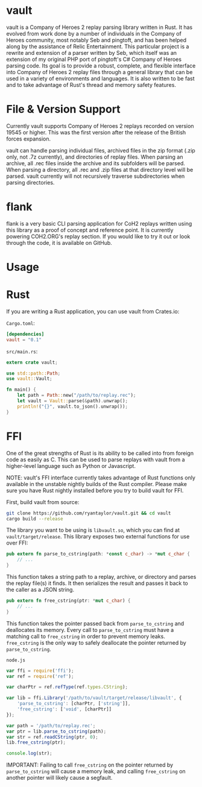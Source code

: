 vault
================

vault is a Company of Heroes 2 replay parsing library written in Rust. It has evolved from work done by a number of individuals in the Company of Heroes community, most notably Seb and pingtoft, and has been helped along by the assistance of Relic Entertainment. This particular project is a rewrite and extension of a parser written by Seb, which itself was an extension of my original PHP port of pingtoft's C# Company of Heroes parsing code. Its goal is to provide a robust, complete, and flexible interface into Company of Heroes 2 replay files through a general library that can be used in a variety of environments and languages. It is also written to be fast and to take advantage of Rust's thread and memory safety features.

# File & Version Support

Currently vault supports Company of Heroes 2 replays recorded on version 19545 or higher. This was the first version after the release of the British forces expansion.

vault can handle parsing individual files, archived files in the zip format (.zip only, not .7z currently), and directories of replay files. When parsing an archive, all .rec files inside the archive and its subfolders will be parsed. When parsing a directory, all .rec and .zip files at that directory level will be parsed. vault currently will not recursively traverse subdirectories when parsing directories.

# flank

flank is a very basic CLI parsing application for CoH2 replays written using this library as a proof of concept and reference point. It is currently powering COH2.ORG's replay section. If you would like to try it out or look through the code, it is available on GitHub.

Usage
================

# Rust

If you are writing a Rust application, you can use vault from Crates.io:

`Cargo.toml`:

```toml
[dependencies]
vault = "0.1"
```

`src/main.rs`:

```rust
extern crate vault;

use std::path::Path;
use vault::Vault;

fn main() {
    let path = Path::new("/path/to/replay.rec");
    let vault = Vault::parse(&path).unwrap();
    println!("{}", vault.to_json().unwrap());
}
```

# FFI

One of the great strengths of Rust is its ability to be called into from foreign code as easily as C. This can be used to parse replays with vault from a higher-level language such as Python or Javascript.

NOTE: vault's FFI interface currently takes advantage of Rust functions only available in the unstable nightly builds of the Rust compiler. Please make sure you have Rust nightly installed before you try to build vault for FFI.

First, build vault from source:

```bash
git clone https://github.com/ryantaylor/vault.git && cd vault
cargo build --release
```

The library you want to be using is `libvault.so`, which you can find at `vault/target/release`. This library exposes two external functions for use over FFI:

```rust
pub extern fn parse_to_cstring(path: *const c_char) -> *mut c_char {
    // ...
}
```
This function takes a string path to a replay, archive, or directory and parses the replay file(s) it finds. It then serializes the result and passes it back to the caller as a JSON string.

```rust
pub extern fn free_cstring(ptr: *mut c_char) {
    // ...
}
```

This function takes the pointer passed back from `parse_to_cstring` and deallocates its memory. Every call to `parse_to_cstring` must have a matching call to `free_cstring` in order to prevent memory leaks. `free_cstring` is the only way to safely deallocate the pointer returned by `parse_to_cstring`.

`node.js`

```javascript
var ffi = require('ffi');
var ref = require('ref');

var charPtr = ref.refType(ref.types.CString);

var lib = ffi.Library('/path/to/vault/target/release/libvault', {
    'parse_to_cstring': [charPtr, ['string']],
    'free_cstring': ['void', [charPtr]]
});

var path = '/path/to/replay.rec';
var ptr = lib.parse_to_cstring(path);
var str = ref.readCString(ptr, 0);
lib.free_cstring(ptr);

console.log(str);
```

IMPORTANT: Failing to call `free_cstring` on the pointer returned by `parse_to_cstring` will cause a memory leak, and calling `free_cstring` on another pointer will likely cause a segfault.